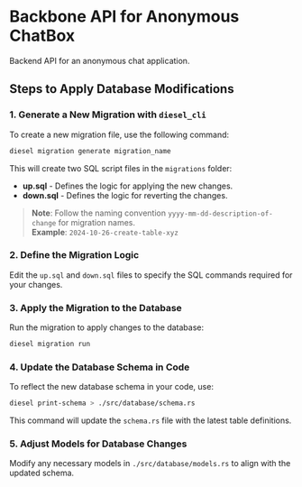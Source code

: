 
# Backbone API for Anonymous ChatBox
Backend API for an anonymous chat application.

## Steps to Apply Database Modifications

### 1. Generate a New Migration with `diesel_cli`
To create a new migration file, use the following command:

```bash
diesel migration generate migration_name
```

This will create two SQL script files in the `migrations` folder:
- **up.sql** - Defines the logic for applying the new changes.
- **down.sql** - Defines the logic for reverting the changes.

> **Note**: Follow the naming convention `yyyy-mm-dd-description-of-change` for migration names.  
> **Example**: `2024-10-26-create-table-xyz`

### 2. Define the Migration Logic
Edit the `up.sql` and `down.sql` files to specify the SQL commands required for your changes.

### 3. Apply the Migration to the Database
Run the migration to apply changes to the database:

```bash
diesel migration run
```

### 4. Update the Database Schema in Code
To reflect the new database schema in your code, use:

```bash
diesel print-schema > ./src/database/schema.rs
```

This command will update the `schema.rs` file with the latest table definitions.

### 5. Adjust Models for Database Changes
Modify any necessary models in `./src/database/models.rs` to align with the updated schema.